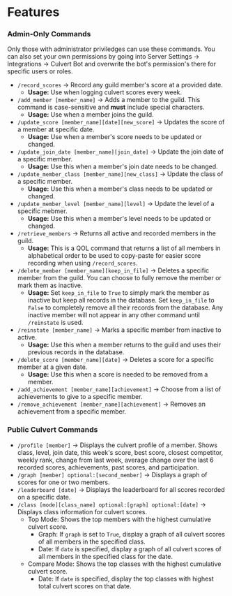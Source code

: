 # Features

### Admin-Only Commands
Only those with administrator priviledges can use these commands. You can also set your own permissions by going into Server Settings -> Integrations -> Culvert Bot and overwrite the bot's permission's there for specific users or roles.

* `/record_scores` -> Record any guild member's score at a provided date.
    * __Usage:__ Use when logging culvert scores every week. 
* `/add_member [member_name]` -> Adds a member to the guild. This command is case-sensitive and **must** include special characters.
    * __Usage:__ Use when a member joins the guild.
* `/update_score [member_name][date][new_score]` -> Updates the score of a member at specific date.
    * __Usage:__ Use when a member's score needs to be updated or changed.
* `/update_join_date [member_name][join_date]` -> Update the join date of a specific member.
    * __Usage:__ Use this when a member's join date needs to be changed.
* `/update_member_class [member_name][new_class]` -> Update the class of a specific member.
    * __Usage:__ Use this when a member's class needs to be updated or changed.
* `/update_member_level [member_name][level]` -> Update the level of a specific mebmer.
    * __Usage:__ Use this when a member's level needs to be updated or changed.
* `/retrieve_members` -> Returns all active and recorded members in the guild.
    * __Usage:__ This is a QOL command that returns a list of all members in alphabetical order to be used to copy-paste for easier score recording when using `/record_scores`.
* `/delete_member [member_name][keep_in_file]` -> Deletes a specific member from the guild. You can choose to fully remove the member or mark them as inactive.
    * __Usage:__ Set `keep_in_file` to `True` to simply mark the member as inactive but keep all records in the database. Set `keep_in_file` to `False` to completely remove all their records from the database. Any inactive member will not appear in any other command until `/reinstate` is used.
* `/reinstate [member_name]` -> Marks a specific member from inactive to active.
    * __Usage:__ Use this when a member returns to the guild and uses their previous records in the database.
* `/delete_score [member_name][date]` -> Deletes a score for a specific member at a given date.
    * __Usage:__ Use this when a score is needed to be removed from a member.
* `/add_achievement [member_name][achievement]` -> Choose from a list of achievements to give to a specific member.
* `/remove_achievement [member_name][achievement]` -> Removes an achievement from a specific member.

### Public Culvert Commands
* `/profile [member]` -> Displays the culvert profile of a member. Shows class, level, join date, this week's score, best score, closest competitor, weekly rank, change from last week, average change over the last 6 recorded scores, achievements, past scores, and participation.
* `/graph [member] optional:[second_member]` -> Displays a graph of scores for one or two members.
* `/leaderboard [date]` -> Displays the leaderboard for all scores recorded on a specific date.
* `/class [mode][class_name] optional:[graph] optional:[date]` -> Displays class information for culvert scores.
    * Top Mode: Shows the top members with the highest cumulative culvert score.
      * Graph: If `graph` is set to `True`, display a graph of all culvert scores of all members in the specified class.
      * Date: If `date` is specified, display a graph of all culvert scores of all members in the specified class for the date.
    * Compare Mode: Shows the top classes with the highest cumulative culvert score.
      * Date: If `date` is specified, display the top classes with highest total culvert scores on that date.

